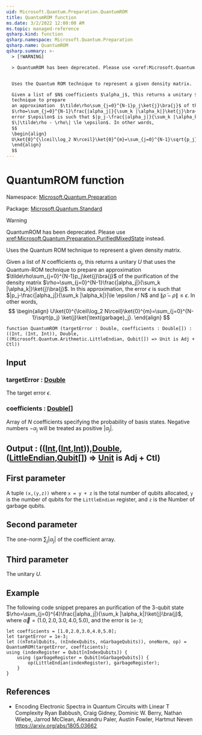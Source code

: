 ```yaml
---
uid: Microsoft.Quantum.Preparation.QuantumROM
title: QuantumROM function
ms.date: 3/2/2022 12:00:00 AM
ms.topic: managed-reference
qsharp.kind: function
qsharp.namespace: Microsoft.Quantum.Preparation
qsharp.name: QuantumROM
qsharp.summary: >-
  > [!WARNING]

  > QuantumROM has been deprecated. Please use <xref:Microsoft.Quantum.Preparation.PurifiedMixedState> instead.


  Uses the Quantum ROM technique to represent a given density matrix.

  Given a list of $N$ coefficients $\alpha_j$, this returns a unitary $U$ that uses the Quantum-ROM
  technique to prepare
  an approximation  $\tilde\rho\sum_{j=0}^{N-1}p_j\ket{j}\bra{j}$ of the purification of the density matrix
  $\rho=\sum_{j=0}^{N-1}\frac{|alpha_j|}{\sum_k |\alpha_k|}\ket{j}\bra{j}$. In this approximation, the
  error $\epsilon$ is such that $|p_j-\frac{|alpha_j|}{\sum_k |\alpha_k|}|\le \epsilon / N$ and
  $\|\tilde\rho - \rho\| \le \epsilon$. In other words,
  $$
  \begin{align}
  U\ket{0}^{\lceil\log_2 N\rceil}\ket{0}^{m}=\sum_{j=0}^{N-1}\sqrt{p_j} \ket{j}\ket{\text{garbage}_j}.
  \end{align}
  $$
---
```


# QuantumROM function

Namespace: [Microsoft.Quantum.Preparation](xref:Microsoft.Quantum.Preparation)

Package: [Microsoft.Quantum.Standard](https://nuget.org/packages/Microsoft.Quantum.Standard)


> [!WARNING]
> QuantumROM has been deprecated. Please use <xref:Microsoft.Quantum.Preparation.PurifiedMixedState> instead.

Uses the Quantum ROM technique to represent a given density matrix.Given a list of $N$ coefficients $\alpha_j$, this returns a unitary $U$ that uses the Quantum-ROMtechnique to preparean approximation  $\tilde\rho\sum_{j=0}^{N-1}p_j\ket{j}\bra{j}$ of the purification of the density matrix$\rho=\sum_{j=0}^{N-1}\frac{|alpha_j|}{\sum_k |\alpha_k|}\ket{j}\bra{j}$. In this approximation, theerror $\epsilon$ is such that $|p_j-\frac{|alpha_j|}{\sum_k |\alpha_k|}|\le \epsilon / N$ and$\|\tilde\rho - \rho\| \le \epsilon$. In other words,$$\begin{align}U\ket{0}^{\lceil\log_2 N\rceil}\ket{0}^{m}=\sum_{j=0}^{N-1}\sqrt{p_j} \ket{j}\ket{\text{garbage}_j}.\end{align}$$

```qsharp
function QuantumROM (targetError : Double, coefficients : Double[]) : ((Int, (Int, Int)), Double, ((Microsoft.Quantum.Arithmetic.LittleEndian, Qubit[]) => Unit is Adj + Ctl))
```


## Input

### targetError : [Double](xref:microsoft.quantum.qsharp.valueliterals#double-literals)

The target error $\epsilon$.


### coefficients : [Double](xref:microsoft.quantum.qsharp.valueliterals#double-literals)[]

Array of $N$ coefficients specifying the probability of basis states.Negative numbers $-\alpha_j$ will be treated as positive $|\alpha_j|$.



## Output : (([Int](xref:microsoft.quantum.qsharp.valueliterals#int-literals),([Int](xref:microsoft.quantum.qsharp.valueliterals#int-literals),[Int](xref:microsoft.quantum.qsharp.valueliterals#int-literals))),[Double](xref:microsoft.quantum.qsharp.valueliterals#double-literals),([LittleEndian](xref:Microsoft.Quantum.Arithmetic.LittleEndian),[Qubit](xref:microsoft.quantum.qsharp.valueliterals#qubit-literals)[]) => [Unit](xref:microsoft.quantum.qsharp.valueliterals#unit-literal)  is Adj + Ctl)

## First parameterA tuple `(x,(y,z))` where `x = y + z` is the total number of qubits allocated,`y` is the number of qubits for the `LittleEndian` register, and `z` is the Numberof garbage qubits.## Second parameterThe one-norm $\sum_j |\alpha_j|$ of the coefficient array.## Third parameterThe unitary $U$.

## Example

The following code snippet prepares an purification of the $3$-qubit state$\rho=\sum_{j=0}^{4}\frac{|alpha_j|}{\sum_k |\alpha_k|}\ket{j}\bra{j}$, where$\vec\alpha=(1.0,2.0,3.0,4.0,5.0)$, and the error is `1e-3`;```qsharplet coefficients = [1.0,2.0,3.0,4.0,5.0];let targetError = 1e-3;let ((nTotalQubits, (nIndexQubits, nGarbageQubits)), oneNorm, op) = QuantumROM(targetError, coefficients);using (indexRegister = Qubit[nIndexQubits]) {    using (garbageRegister = Qubit[nGarbageQubits]) {        op(LittleEndian(indexRegister), garbageRegister);    }}```

## References

- Encoding Electronic Spectra in Quantum Circuits with Linear T Complexity  Ryan Babbush, Craig Gidney, Dominic W. Berry, Nathan Wiebe, Jarrod McClean, Alexandru Paler, Austin Fowler, Hartmut Neven  https://arxiv.org/abs/1805.03662